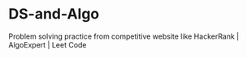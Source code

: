# DS-and-Algo
Problem solving practice from competitive website like HackerRank | AlgoExpert | Leet Code
